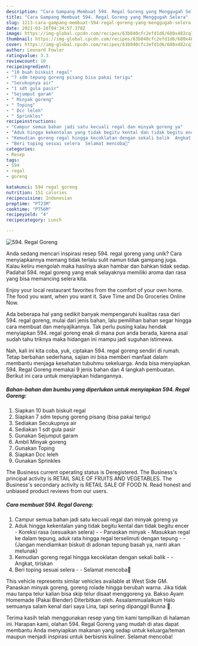 ```yaml
---
description: "Cara Gampang Membuat 594. Regal Goreng yang Menggugah Selera"
title: "Cara Gampang Membuat 594. Regal Goreng yang Menggugah Selera"
slug: 1213-cara-gampang-membuat-594-regal-goreng-yang-menggugah-selera
date: 2021-03-16T04:34:57.378Z
image: https://img-global.cpcdn.com/recipes/63b040cfc2efd1d6/680x482cq70/594-regal-goreng-foto-resep-utama.jpg
thumbnail: https://img-global.cpcdn.com/recipes/63b040cfc2efd1d6/680x482cq70/594-regal-goreng-foto-resep-utama.jpg
cover: https://img-global.cpcdn.com/recipes/63b040cfc2efd1d6/680x482cq70/594-regal-goreng-foto-resep-utama.jpg
author: Leonard Fowler
ratingvalue: 3.3
reviewcount: 10
recipeingredient:
- "10 buah biskuit regal"
- "7 sdm tepung goreng pisang bisa pakai terigu"
- "Secukupnya air"
- "1 sdt gula pasir"
- "Sejumput garam"
- " Minyak goreng"
- " Toping"
- " Dcc leleh"
- " Sprinkles"
recipeinstructions:
- "Campur semua bahan jadi satu kecuali regal dan minyak goreng ya"
- "Aduk hingga kekentalan yang tidak begitu kental dan tidak begitu encer  Koreksi rasa (sesuaikan selera)  Panaskan minyak Masukkan regal ke dalam tepung, aduk rata hingga regal terselimuti dengan tepung  (Jangan mendiamkan biskuit di adonan tepung basah ya, nanti akan melunak)"
- "Kemudian goreng regal hingga kecoklatan dengan sekali balik  Angkat, tiriskan"
- "Beri toping sesuai selera  Selamat mencoba💜"
categories:
- Resep
tags:
- 594
- regal
- goreng

katakunci: 594 regal goreng 
nutrition: 151 calories
recipecuisine: Indonesian
preptime: "PT23M"
cooktime: "PT56M"
recipeyield: "4"
recipecategory: Lunch

---
```



![594. Regal Goreng](https://img-global.cpcdn.com/recipes/63b040cfc2efd1d6/680x482cq70/594-regal-goreng-foto-resep-utama.jpg)

Anda sedang mencari inspirasi resep 594. regal goreng yang unik? Cara menyiapkannya memang tidak terlalu sulit namun tidak gampang juga. Kalau keliru mengolah maka hasilnya akan hambar dan bahkan tidak sedap. Padahal 594. regal goreng yang enak selayaknya memiliki aroma dan rasa yang bisa memancing selera kita.

Enjoy your local restaurant favorites from the comfort of your own home. The food you want, when you want it. Save Time and Do Groceries Online Now.

Ada beberapa hal yang sedikit banyak mempengaruhi kualitas rasa dari 594. regal goreng, mulai dari jenis bahan, lalu pemilihan bahan segar hingga cara membuat dan menyajikannya. Tak perlu pusing kalau hendak menyiapkan 594. regal goreng enak di mana pun anda berada, karena asal sudah tahu triknya maka hidangan ini mampu jadi suguhan istimewa.


Nah, kali ini kita coba, yuk, ciptakan 594. regal goreng sendiri di rumah. Tetap berbahan sederhana, sajian ini bisa memberi manfaat dalam membantu menjaga kesehatan tubuhmu sekeluarga. Anda bisa menyiapkan 594. Regal Goreng memakai 9 jenis bahan dan 4 langkah pembuatan. Berikut ini cara untuk menyiapkan hidangannya.

<!--inarticleads1-->

##### Bahan-bahan dan bumbu yang diperlukan untuk menyiapkan 594. Regal Goreng:

1. Siapkan 10 buah biskuit regal
1. Siapkan 7 sdm tepung goreng pisang (bisa pakai terigu)
1. Sediakan Secukupnya air
1. Sediakan 1 sdt gula pasir
1. Gunakan Sejumput garam
1. Ambil  Minyak goreng
1. Gunakan  Toping
1. Siapkan  Dcc leleh
1. Gunakan  Sprinkles


The Business current operating status is Deregistered. The Business&#39;s principal activity is RETAIL SALE OF FRUITS AND VEGETABLES. The Business&#39;s secondary activity is RETAIL SALE OF FOOD N. Read honest and unbiased product reviews from our users. 

<!--inarticleads2-->

##### Cara membuat 594. Regal Goreng:

1. Campur semua bahan jadi satu kecuali regal dan minyak goreng ya
1. Aduk hingga kekentalan yang tidak begitu kental dan tidak begitu encer  - Koreksi rasa (sesuaikan selera) -  - Panaskan minyak - Masukkan regal ke dalam tepung, aduk rata hingga regal terselimuti dengan tepung -  - (Jangan mendiamkan biskuit di adonan tepung basah ya, nanti akan melunak)
1. Kemudian goreng regal hingga kecoklatan dengan sekali balik -  - Angkat, tiriskan
1. Beri toping sesuai selera -  - Selamat mencoba💜


This vehicle represents similar vehicles available at West Side GM. Panaskan minyak goreng, goreng rolade hingga berubah warna. Jika tidak mau tanpa telur kalian bisa skip telur disaat menggoreng ya. Bakso Ayam Homemade (Pakai Blender) Diterbitkan oleh. Assalammualaikum Halo semuanya salam kenal dari saya Lina, tapi sering dipanggil Bunna 👩. 

Terima kasih telah menggunakan resep yang tim kami tampilkan di halaman ini. Harapan kami, olahan 594. Regal Goreng yang mudah di atas dapat membantu Anda menyiapkan makanan yang sedap untuk keluarga/teman maupun menjadi inspirasi untuk berbisnis kuliner. Selamat mencoba!
